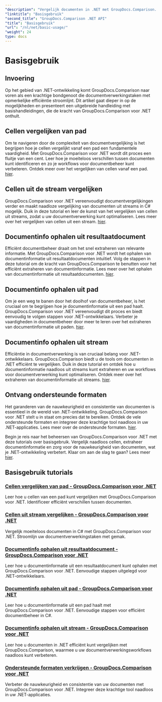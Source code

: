```yaml
---
"description": "Vergelijk documenten in .NET met GroupDocs.Comparison. Leer de basisprincipes van het gebruik van GroupDocs.Comparison, inclusief celvergelijking, het extraheren van documentinformatie en ondersteunde formaten."
"linktitle": "Basisgebruik"
"second_title": "GroupDocs.Comparison .NET API"
"title": "Basisgebruik"
"url": "/nl/net/basic-usage/"
"weight": 24
type: docs
---
```

# Basisgebruik

## Invoering

Op het gebied van .NET-ontwikkeling komt GroupDocs.Comparison naar voren als een krachtige bondgenoot die documentverwerkingstaken met opmerkelijke efficiëntie stroomlijnt. Dit artikel gaat dieper in op de mogelijkheden en presenteert een uitgebreide handleiding met basishandleidingen, die de kracht van GroupDocs.Comparison voor .NET onthult.

## Cellen vergelijken van pad
Om te navigeren door de complexiteit van documentvergelijking is het begrijpen hoe je cellen vergelijkt vanaf een pad een fundamentele vaardigheid. Met GroupDocs.Comparison voor .NET wordt dit proces een fluitje van een cent. Leer hoe je moeiteloos verschillen tussen documenten kunt identificeren en zo je workflows voor documentbeheer kunt verbeteren. Ontdek meer over het vergelijken van cellen vanaf een pad. [hier](./compare-cells-from-path/).

## Cellen uit de stream vergelijken
GroupDocs.Comparison voor .NET vereenvoudigt documentvergelijkingen verder en maakt naadloze vergelijking van documenten uit streams in C# mogelijk. Duik in deze tutorial en leer de kunst van het vergelijken van cellen uit streams, zodat u uw documentverwerking kunt optimaliseren. Lees meer over het vergelijken van cellen uit een stream. [hier](./compare-cells-from-stream/).

## Documentinfo ophalen uit resultaatdocument
Efficiënt documentbeheer draait om het snel extraheren van relevante informatie. Met GroupDocs.Comparison voor .NET wordt het ophalen van documentinformatie uit resultaatdocumenten intuïtief. Volg de stappen in deze tutorial om de kracht van GroupDocs.Comparison te benutten voor het efficiënt extraheren van documentinformatie. Lees meer over het ophalen van documentinformatie uit resultaatdocumenten. [hier](./get-document-info-from-result-document/).

## Documentinfo ophalen uit pad
Om je een weg te banen door het doolhof van documentbeheer, is het cruciaal om te begrijpen hoe je documentinformatie uit een pad haalt. GroupDocs.Comparison voor .NET vereenvoudigt dit proces en biedt eenvoudig te volgen stappen voor .NET-ontwikkelaars. Verbeter je vaardigheden in documentbeheer door meer te leren over het extraheren van documentinformatie uit paden. [hier](./get-document-info-from-path/).

## Documentinfo ophalen uit stream
Efficiëntie in documentverwerking is van cruciaal belang voor .NET-ontwikkelaars. GroupDocs.Comparison biedt u de tools om documenten in .NET efficiënt te vergelijken. Duik in deze tutorial en ontdek hoe u documentinformatie naadloos uit streams kunt extraheren en uw workflows voor documentverwerking kunt optimaliseren. Ontdek meer over het extraheren van documentinformatie uit streams. [hier](./get-document-info-from-stream/).

## Ontvang ondersteunde formaten
Het garanderen van de nauwkeurigheid en consistentie van documenten is essentieel in de wereld van .NET-ontwikkeling. GroupDocs.Comparison voor .NET stelt u in staat om precies dat te bereiken. Ontdek de vele ondersteunde formaten en integreer deze krachtige tool naadloos in uw .NET-applicaties. Lees meer over de ondersteunde formaten. [hier](./get-supported-formats/).

Begin je reis naar het beheersen van GroupDocs.Comparison voor .NET met deze tutorials over basisgebruik. Vergelijk naadloos cellen, extraheer documentinformatie en zorg voor de nauwkeurigheid van documenten, wat je .NET-ontwikkeling verbetert. Klaar om aan de slag te gaan? Lees meer [hier](https://tutorials.groupdocs.com/comparison/net).
## Basisgebruik tutorials
### [Cellen vergelijken van pad - GroupDocs.Comparison voor .NET](./compare-cells-from-path/)
Leer hoe u cellen van een pad kunt vergelijken met GroupDocs.Comparison voor .NET. Identificeer efficiënt verschillen tussen documenten.
### [Cellen uit stream vergelijken - GroupDocs.Comparison voor .NET](./compare-cells-from-stream/)
Vergelijk moeiteloos documenten in C# met GroupDocs.Comparison voor .NET. Stroomlijn uw documentverwerkingstaken met gemak.
### [Documentinfo ophalen uit resultaatdocument - GroupDocs.Comparison voor .NET](./get-document-info-from-result-document/)
Leer hoe u documentinformatie uit een resultaatdocument kunt ophalen met GroupDocs.Comparison voor .NET. Eenvoudige stappen uitgelegd voor .NET-ontwikkelaars.
### [Documentinfo ophalen uit pad - GroupDocs.Comparison voor .NET](./get-document-info-from-path/)
Leer hoe u documentinformatie uit een pad haalt met GroupDocs.Comparison voor .NET. Eenvoudige stappen voor efficiënt documentbeheer in C#.
### [Documentinfo ophalen uit stream - GroupDocs.Comparison voor .NET](./get-document-info-from-stream/)
Leer hoe u documenten in .NET efficiënt kunt vergelijken met GroupDocs.Comparison, waarmee u uw documentverwerkingsworkflows naadloos kunt verbeteren.
### [Ondersteunde formaten verkrijgen - GroupDocs.Comparison voor .NET](./get-supported-formats/)
Verbeter de nauwkeurigheid en consistentie van uw documenten met GroupDocs.Comparison voor .NET. Integreer deze krachtige tool naadloos in uw .NET-applicaties.